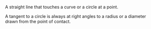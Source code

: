 A straight line that touches a curve or a circle at a point.

A tangent to a circle is always at right angles to a radius or a
diameter drawn from the point of contact.
